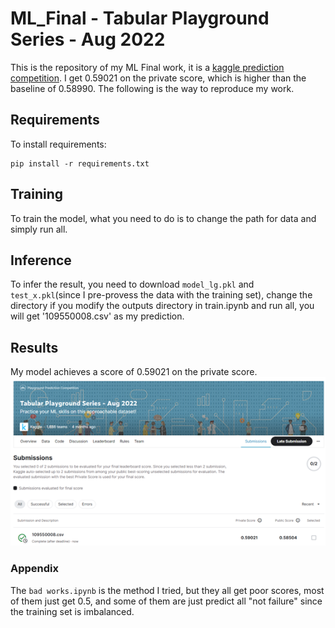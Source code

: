 # ML_Final - Tabular Playground Series - Aug 2022
This is the repository of my ML Final work, it is a [kaggle prediction competition](https://www.kaggle.com/competitions/tabular-playground-series-aug-2022/overview). I get 0.59021 on the private score, which is higher than the baseline of 0.58990. The following is the way to reproduce my work. 
## Requirements
To install requirements:

```setup
pip install -r requirements.txt
```
## Training
To train the model, what you need to do is to change the path for data and simply run all. 

## Inference
To infer the result, you need to download ```model_lg.pkl``` and ```test_x.pkl```(since I pre-provess the data with the training set), change the directory if you modify the outputs directory in train.ipynb and run all, you will get '109550008.csv' as my prediction. 

## Results
My model achieves a score of 0.59021 on the private score.  
![image](https://github.com/ypwang0408/ML_Final/blob/main/Score.png)

### Appendix
The ```bad works.ipynb``` is the method I tried, but they all get poor scores, most of them just get 0.5, and some of them are just predict all "not failure" since the training set is imbalanced.
